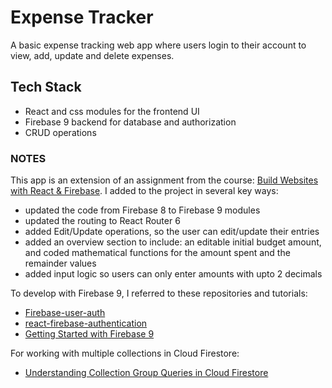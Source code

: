 # Expense Tracker

A basic expense tracking web app where users login to their account to view, add, update and delete expenses.

## Tech Stack

- React and css modules for the frontend UI
- Firebase 9 backend for database and authorization
- CRUD operations

### NOTES

This app is an extension of an assignment from the course: [Build Websites with React & Firebase](https://netninja.dev/p/build-websites-with-react-firebase). I added to the project in several key ways:
- updated the code from Firebase 8 to Firebase 9 modules
- updated the routing to React Router 6
- added Edit/Update operations, so the user can edit/update their entries
- added an overview section to include: an editable initial budget amount, and coded mathematical functions for the amount spent and the remainder values
- added input logic so users can only enter amounts with upto 2 decimals

To develop with Firebase 9, I referred to these repositories and tutorials:
  - [Firebase-user-auth](https://github.com/Tammibriggs/Firebase_user_auth/blob/main/src/App.js)
  - [react-firebase-authentication](https://github.com/machadop1407/react-firebase-authentication)
  - [Getting Started with Firebase 9](https://www.youtube.com/playlist?list=PL4cUxeGkcC9jERUGvbudErNCeSZHWUVlb)

For working with multiple collections in Cloud Firestore:
  - [Understanding Collection Group Queries in Cloud Firestore](https://firebase.blog/posts/2019/06/understanding-collection-group-queries)
